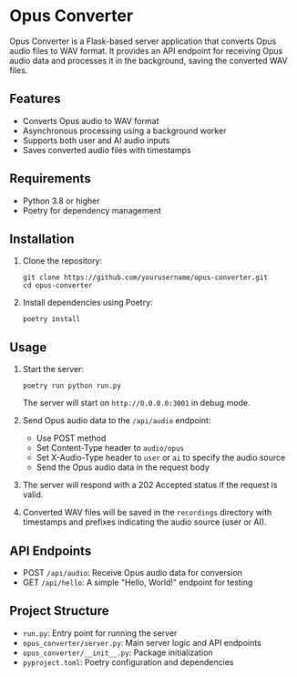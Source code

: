 # Opus Converter

Opus Converter is a Flask-based server application that converts Opus audio files to WAV format. It provides an API endpoint for receiving Opus audio data and processes it in the background, saving the converted WAV files.

## Features

- Converts Opus audio to WAV format
- Asynchronous processing using a background worker
- Supports both user and AI audio inputs
- Saves converted audio files with timestamps

## Requirements

- Python 3.8 or higher
- Poetry for dependency management

## Installation

1. Clone the repository:

   ```
   git clone https://github.com/yourusername/opus-converter.git
   cd opus-converter
   ```

2. Install dependencies using Poetry:
   ```
   poetry install
   ```

## Usage

1. Start the server:

   ```
   poetry run python run.py
   ```

   The server will start on `http://0.0.0.0:3001` in debug mode.

2. Send Opus audio data to the `/api/audio` endpoint:

   - Use POST method
   - Set Content-Type header to `audio/opus`
   - Set X-Audio-Type header to `user` or `ai` to specify the audio source
   - Send the Opus audio data in the request body

3. The server will respond with a 202 Accepted status if the request is valid.

4. Converted WAV files will be saved in the `recordings` directory with timestamps and prefixes indicating the audio source (user or AI).

## API Endpoints

- POST `/api/audio`: Receive Opus audio data for conversion
- GET `/api/hello`: A simple "Hello, World!" endpoint for testing

## Project Structure

- `run.py`: Entry point for running the server
- `opus_converter/server.py`: Main server logic and API endpoints
- `opus_converter/__init__.py`: Package initialization
- `pyproject.toml`: Poetry configuration and dependencies
